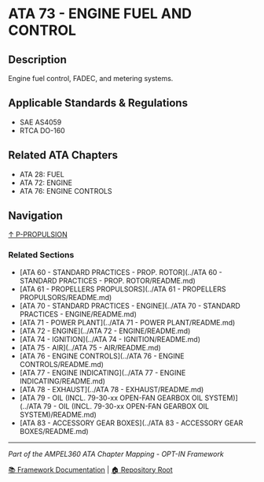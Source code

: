 # ATA 73 - ENGINE FUEL AND CONTROL

## Description

Engine fuel control, FADEC, and metering systems.

## Applicable Standards & Regulations

- SAE AS4059
- RTCA DO-160

## Related ATA Chapters

- ATA 28: FUEL
- ATA 72: ENGINE
- ATA 76: ENGINE CONTROLS

## Navigation

[↑ P-PROPULSION](../README.md)

### Related Sections

- [ATA 60 - STANDARD PRACTICES - PROP. ROTOR](../ATA 60 - STANDARD PRACTICES - PROP. ROTOR/README.md)
- [ATA 61 - PROPELLERS PROPULSORS](../ATA 61 - PROPELLERS PROPULSORS/README.md)
- [ATA 70 - STANDARD PRACTICES - ENGINE](../ATA 70 - STANDARD PRACTICES - ENGINE/README.md)
- [ATA 71 - POWER PLANT](../ATA 71 - POWER PLANT/README.md)
- [ATA 72 - ENGINE](../ATA 72 - ENGINE/README.md)
- [ATA 74 - IGNITION](../ATA 74 - IGNITION/README.md)
- [ATA 75 - AIR](../ATA 75 - AIR/README.md)
- [ATA 76 - ENGINE CONTROLS](../ATA 76 - ENGINE CONTROLS/README.md)
- [ATA 77 - ENGINE INDICATING](../ATA 77 - ENGINE INDICATING/README.md)
- [ATA 78 - EXHAUST](../ATA 78 - EXHAUST/README.md)
- [ATA 79 - OIL (INCL. 79-30-xx OPEN-FAN GEARBOX OIL SYSTEM)](../ATA 79 - OIL (INCL. 79-30-xx OPEN-FAN GEARBOX OIL SYSTEM)/README.md)
- [ATA 83 - ACCESSORY GEAR BOXES](../ATA 83 - ACCESSORY GEAR BOXES/README.md)

---

*Part of the AMPEL360 ATA Chapter Mapping - OPT-IN Framework*

[📚 Framework Documentation](../../README.md) | [🏠 Repository Root](../../../README.md)
